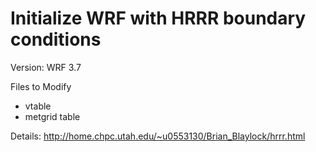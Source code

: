 # Initialize WRF with HRRR boundary conditions
Version: WRF 3.7

Files to Modify
- vtable
- metgrid table

Details: http://home.chpc.utah.edu/~u0553130/Brian_Blaylock/hrrr.html


